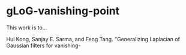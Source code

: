 # gLoG-vanishing-point
This work is to...


Hui Kong, Sanjay E. Sarma, and Feng Tang. "Generalizing Laplacian of Gaussian filters for vanishing-
